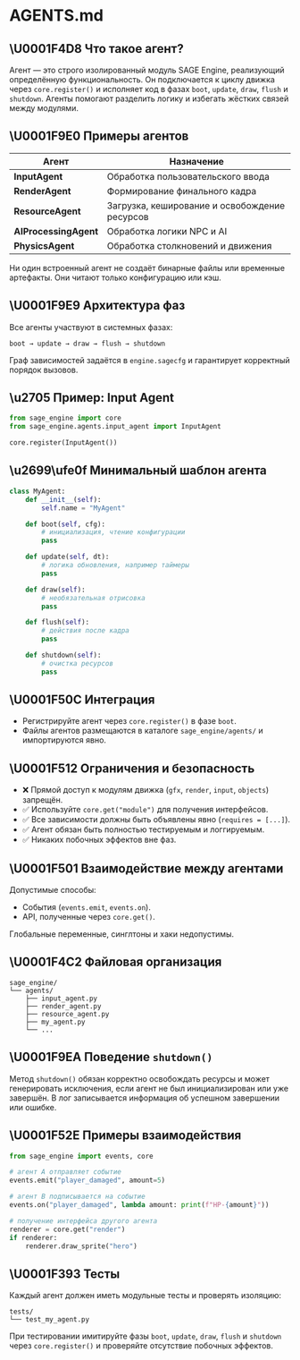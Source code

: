 # AGENTS.md

## \U0001F4D8 Что такое агент?
Агент — это строго изолированный модуль SAGE Engine, реализующий определённую функциональность.
Он подключается к циклу движка через `core.register()` и исполняет код в фазах `boot`, `update`,
`draw`, `flush` и `shutdown`. Агенты помогают разделить логику и избегать жёстких связей между модулями.

## \U0001F9E0 Примеры агентов
| Агент | Назначение |
|-------|------------|
| **InputAgent** | Обработка пользовательского ввода |
| **RenderAgent** | Формирование финального кадра |
| **ResourceAgent** | Загрузка, кеширование и освобождение ресурсов |
| **AIProcessingAgent** | Обработка логики NPC и AI |
| **PhysicsAgent** | Обработка столкновений и движения |

Ни один встроенный агент не создаёт бинарные файлы или временные артефакты.
Они читают только конфигурацию или кэш.

## \U0001F9E9 Архитектура фаз
Все агенты участвуют в системных фазах:

```
boot → update → draw → flush → shutdown
```

Граф зависимостей задаётся в `engine.sagecfg` и гарантирует корректный
порядок вызовов.

## \u2705 Пример: Input Agent
```python
from sage_engine import core
from sage_engine.agents.input_agent import InputAgent

core.register(InputAgent())
```

## \u2699\ufe0f Минимальный шаблон агента
```python
class MyAgent:
    def __init__(self):
        self.name = "MyAgent"

    def boot(self, cfg):
        # инициализация, чтение конфигурации
        pass

    def update(self, dt):
        # логика обновления, например таймеры
        pass

    def draw(self):
        # необязательная отрисовка
        pass

    def flush(self):
        # действия после кадра
        pass

    def shutdown(self):
        # очистка ресурсов
        pass
```

## \U0001F50C Интеграция
- Регистрируйте агент через `core.register()` в фазе `boot`.
- Файлы агентов размещаются в каталоге `sage_engine/agents/` и импортируются явно.

## \U0001F512 Ограничения и безопасность
- ❌ Прямой доступ к модулям движка (`gfx`, `render`, `input`, `objects`) запрещён.
- ✅ Используйте `core.get("module")` для получения интерфейсов.
- ✅ Все зависимости должны быть объявлены явно (`requires = [...]`).
- ✅ Агент обязан быть полностью тестируемым и логгируемым.
- ✅ Никаких побочных эффектов вне фаз.

## \U0001F501 Взаимодействие между агентами
Допустимые способы:
- События (`events.emit`, `events.on`).
- API, полученные через `core.get()`.

Глобальные переменные, синглтоны и хаки недопустимы.

## \U0001F4C2 Файловая организация
```
sage_engine/
└── agents/
    ├── input_agent.py
    ├── render_agent.py
    ├── resource_agent.py
    ├── my_agent.py
    └── ...
```

## \U0001F9EA Поведение `shutdown()`
Метод `shutdown()` обязан корректно освобождать ресурсы и
может генерировать исключения, если агент не был инициализирован
или уже завершён. В лог записывается информация об успешном
завершении или ошибке.

## \U0001F52E Примеры взаимодействия
```python
from sage_engine import events, core

# агент A отправляет событие
events.emit("player_damaged", amount=5)

# агент B подписывается на событие
events.on("player_damaged", lambda amount: print(f"HP-{amount}"))

# получение интерфейса другого агента
renderer = core.get("render")
if renderer:
    renderer.draw_sprite("hero")
```

## \U0001F393 Тесты
Каждый агент должен иметь модульные тесты и проверять изоляцию:
```
tests/
└── test_my_agent.py
```
При тестировании имитируйте фазы `boot`, `update`, `draw`, `flush`
и `shutdown` через `core.register()` и проверяйте отсутствие побочных
эффектов.



